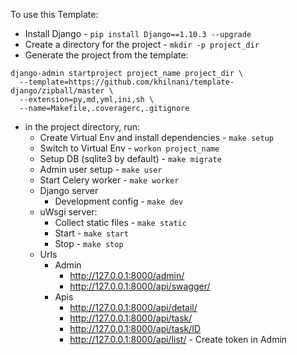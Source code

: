 
To use this Template:

- Install Django - `pip install Django==1.10.3 --upgrade`
- Create a directory for the project - `mkdir -p project_dir`
- Generate the project from the template:
```
django-admin startproject project_name project_dir \
  --template=https://github.com/khilnani/template-django/zipball/master \
  --extension=py,md,yml,ini,sh \
  --name=Makefile,.coveragerc,.gitignore
```
- in the project directory, run:
  - Create Virtual Env and install dependencies - `make setup`
  - Switch to Virtual Env - `workon project_name`
  - Setup DB (sqlite3 by default) - `make migrate`
  - Admin user setup - `make user`
  - Start Celery worker - `make worker`
  - Django server
    - Development config - `make dev`
  - uWsgi server:
    - Collect static files - `make static`
    - Start - `make start`
    - Stop - `make stop`
  - Urls
    - Admin
      - http://127.0.0.1:8000/admin/
      - http://127.0.0.1:8000/api/swagger/
    - Apis
      - http://127.0.0.1:8000/api/detail/
      - http://127.0.0.1:8000/api/task/
      - http://127.0.0.1:8000/api/task/ID
      - http://127.0.0.1:8000/api/list/ - Create  token in Admin
